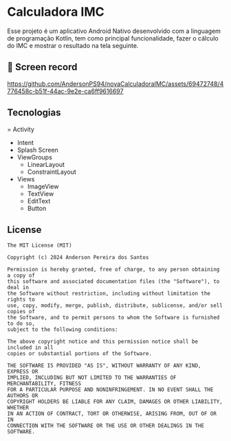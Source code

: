 # Calculadora IMC
Esse projeto é um aplicativo Android Nativo desenvolvido com a linguagem de programação Kotlin, tem como principal funcionalidade, fazer o cálculo do IMC e mostrar o resultado na tela seguinte.

## :camera_flash: Screen record

https://github.com/AndersonPS94/novaCalculadoraIMC/assets/69472748/4776458c-b51f-44ac-9e2e-ca6ff9616697

## Tecnologias
= Activity
- Intent
- Splash Screen
- ViewGroups
   - LinearLayout
   - ConstraintLayout
- Views
  - ImageView
  - TextView
  - EditText
  - Button


## License
```
The MIT License (MIT)

Copyright (c) 2024 Anderson Pereira dos Santos

Permission is hereby granted, free of charge, to any person obtaining a copy of
this software and associated documentation files (the "Software"), to deal in
the Software without restriction, including without limitation the rights to
use, copy, modify, merge, publish, distribute, sublicense, and/or sell copies of
the Software, and to permit persons to whom the Software is furnished to do so,
subject to the following conditions:

The above copyright notice and this permission notice shall be included in all
copies or substantial portions of the Software.

THE SOFTWARE IS PROVIDED "AS IS", WITHOUT WARRANTY OF ANY KIND, EXPRESS OR
IMPLIED, INCLUDING BUT NOT LIMITED TO THE WARRANTIES OF MERCHANTABILITY, FITNESS
FOR A PARTICULAR PURPOSE AND NONINFRINGEMENT. IN NO EVENT SHALL THE AUTHORS OR
COPYRIGHT HOLDERS BE LIABLE FOR ANY CLAIM, DAMAGES OR OTHER LIABILITY, WHETHER
IN AN ACTION OF CONTRACT, TORT OR OTHERWISE, ARISING FROM, OUT OF OR IN
CONNECTION WITH THE SOFTWARE OR THE USE OR OTHER DEALINGS IN THE SOFTWARE.
```
